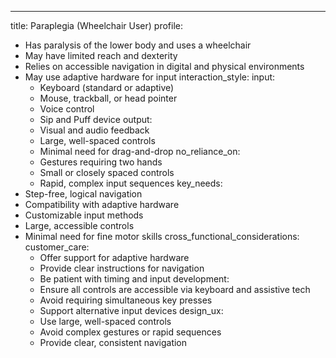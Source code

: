 ---
title: Paraplegia (Wheelchair User)
profile:
  - Has paralysis of the lower body and uses a wheelchair
  - May have limited reach and dexterity
  - Relies on accessible navigation in digital and physical environments
  - May use adaptive hardware for input
interaction_style:
  input:
    - Keyboard (standard or adaptive)
    - Mouse, trackball, or head pointer
    - Voice control
    - Sip and Puff device
  output:
    - Visual and audio feedback
    - Large, well-spaced controls
    - Minimal need for drag-and-drop
  no_reliance_on:
    - Gestures requiring two hands
    - Small or closely spaced controls
    - Rapid, complex input sequences
key_needs:
  - Step-free, logical navigation
  - Compatibility with adaptive hardware
  - Customizable input methods
  - Large, accessible controls
  - Minimal need for fine motor skills
cross_functional_considerations:
  customer_care:
    - Offer support for adaptive hardware
    - Provide clear instructions for navigation
    - Be patient with timing and input
  development:
    - Ensure all controls are accessible via keyboard and assistive tech
    - Avoid requiring simultaneous key presses
    - Support alternative input devices
  design_ux:
    - Use large, well-spaced controls
    - Avoid complex gestures or rapid sequences
    - Provide clear, consistent navigation
